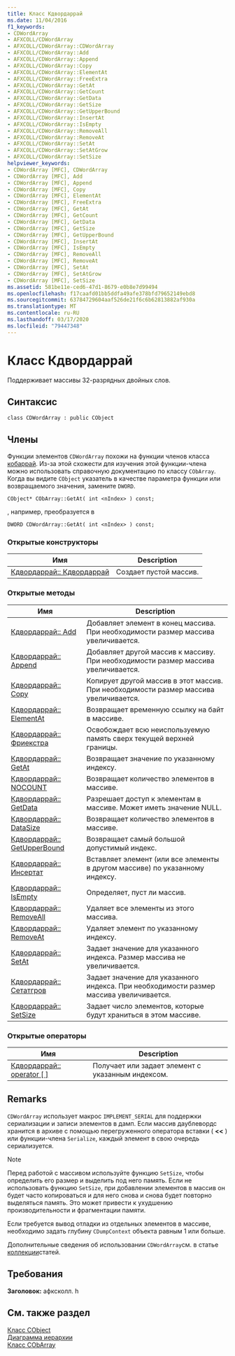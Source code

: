 ```yaml
---
title: Класс Кдвордаррай
ms.date: 11/04/2016
f1_keywords:
- CDWordArray
- AFXCOLL/CDWordArray
- AFXCOLL/CDWordArray::CDWordArray
- AFXCOLL/CDWordArray::Add
- AFXCOLL/CDWordArray::Append
- AFXCOLL/CDWordArray::Copy
- AFXCOLL/CDWordArray::ElementAt
- AFXCOLL/CDWordArray::FreeExtra
- AFXCOLL/CDWordArray::GetAt
- AFXCOLL/CDWordArray::GetCount
- AFXCOLL/CDWordArray::GetData
- AFXCOLL/CDWordArray::GetSize
- AFXCOLL/CDWordArray::GetUpperBound
- AFXCOLL/CDWordArray::InsertAt
- AFXCOLL/CDWordArray::IsEmpty
- AFXCOLL/CDWordArray::RemoveAll
- AFXCOLL/CDWordArray::RemoveAt
- AFXCOLL/CDWordArray::SetAt
- AFXCOLL/CDWordArray::SetAtGrow
- AFXCOLL/CDWordArray::SetSize
helpviewer_keywords:
- CDWordArray [MFC], CDWordArray
- CDWordArray [MFC], Add
- CDWordArray [MFC], Append
- CDWordArray [MFC], Copy
- CDWordArray [MFC], ElementAt
- CDWordArray [MFC], FreeExtra
- CDWordArray [MFC], GetAt
- CDWordArray [MFC], GetCount
- CDWordArray [MFC], GetData
- CDWordArray [MFC], GetSize
- CDWordArray [MFC], GetUpperBound
- CDWordArray [MFC], InsertAt
- CDWordArray [MFC], IsEmpty
- CDWordArray [MFC], RemoveAll
- CDWordArray [MFC], RemoveAt
- CDWordArray [MFC], SetAt
- CDWordArray [MFC], SetAtGrow
- CDWordArray [MFC], SetSize
ms.assetid: 581be11e-ced6-47d1-8679-e0b8e7d99494
ms.openlocfilehash: f17caafd01bb5ddfa49afe378bfd79652149ebd8
ms.sourcegitcommit: 63784729604aaf526de21f6c6b62813882af930a
ms.translationtype: MT
ms.contentlocale: ru-RU
ms.lasthandoff: 03/17/2020
ms.locfileid: "79447348"
---
```

# <a name="cdwordarray-class"></a>Класс Кдвордаррай

Поддерживает массивы 32-разрядных двойных слов.

## <a name="syntax"></a>Синтаксис

```
class CDWordArray : public CObject
```

## <a name="members"></a>Члены

Функции элементов `CDWordArray` похожи на функции членов класса [кобаррай](../../mfc/reference/cobarray-class.md). Из-за этой схожести для изучения этой функции-члена можно использовать справочную документацию по классу `CObArray`. Когда вы видите `CObject` указатель в качестве параметра функции или возвращаемого значения, замените `DWORD`.

`CObject* CObArray::GetAt( int <nIndex> ) const;`

, например, преобразуется в

`DWORD CDWordArray::GetAt( int <nIndex> ) const;`

### <a name="public-constructors"></a>Открытые конструкторы

|Имя|Description|
|----------|-----------------|
|[Кдвордаррай:: Кдвордаррай](../../mfc/reference/cobarray-class.md#cobarray)|Создает пустой массив.|

### <a name="public-methods"></a>Открытые методы

|Имя|Description|
|----------|-----------------|
|[Кдвордаррай:: Add](../../mfc/reference/cobarray-class.md#add)|Добавляет элемент в конец массива. При необходимости размер массива увеличивается.|
|[Кдвордаррай:: Append](../../mfc/reference/cobarray-class.md#append)|Добавляет другой массив к массиву. При необходимости размер массива увеличивается.|
|[Кдвордаррай:: Copy](../../mfc/reference/cobarray-class.md#copy)|Копирует другой массив в этот массив. При необходимости размер массива увеличивается.|
|[Кдвордаррай:: ElementAt](../../mfc/reference/cobarray-class.md#elementat)|Возвращает временную ссылку на байт в массиве.|
|[Кдвордаррай:: Фриекстра](../../mfc/reference/cobarray-class.md#freeextra)|Освобождает всю неиспользуемую память сверх текущей верхней границы.|
|[Кдвордаррай:: GetAt](../../mfc/reference/cobarray-class.md#getat)|Возвращает значение по указанному индексу.|
|[Кдвордаррай:: NOCOUNT](../../mfc/reference/cobarray-class.md#getcount)|Возвращает количество элементов в массиве.|
|[Кдвордаррай:: GetData](../../mfc/reference/cobarray-class.md#getdata)|Разрешает доступ к элементам в массиве. Может иметь значение NULL.|
|[Кдвордаррай:: DataSize](../../mfc/reference/cobarray-class.md#getsize)|Возвращает количество элементов в массиве.|
|[Кдвордаррай:: GetUpperBound](../../mfc/reference/cobarray-class.md#getupperbound)|Возвращает самый большой допустимый индекс.|
|[Кдвордаррай:: Инсертат](../../mfc/reference/cobarray-class.md#insertat)|Вставляет элемент (или все элементы в другом массиве) по указанному индексу.|
|[Кдвордаррай:: IsEmpty](../../mfc/reference/cobarray-class.md#isempty)|Определяет, пуст ли массив.|
|[Кдвордаррай:: RemoveAll](../../mfc/reference/cobarray-class.md#removeall)|Удаляет все элементы из этого массива.|
|[Кдвордаррай:: RemoveAt](../../mfc/reference/cobarray-class.md#removeat)|Удаляет элемент по указанному индексу.|
|[Кдвордаррай:: SetAt](../../mfc/reference/cobarray-class.md#setat)|Задает значение для указанного индекса. Размер массива не увеличивается.|
|[Кдвордаррай:: Сетатгров](../../mfc/reference/cobarray-class.md#setatgrow)|Задает значение для указанного индекса. При необходимости размер массива увеличивается.|
|[Кдвордаррай:: SetSize](../../mfc/reference/cobarray-class.md#setsize)|Задает число элементов, которые будут храниться в этом массиве.|

### <a name="public-operators"></a>Открытые операторы

|Имя|Description|
|----------|-----------------|
|[Кдвордаррай:: operator \[ \]](../../mfc/reference/cobarray-class.md#operator_at)|Получает или задает элемент с указанным индексом.|

## <a name="remarks"></a>Remarks

`CDWordArray` использует макрос `IMPLEMENT_SERIAL` для поддержки сериализации и записи элементов в дамп. Если массив даублевордс хранится в архиве с помощью перегруженного оператора вставки ( **<<** ) или функции-члена `Serialize`, каждый элемент в свою очередь сериализуется.

> [!NOTE]
>  Перед работой с массивом используйте функцию `SetSize`, чтобы определить его размер и выделить под него память. Если не использовать функцию `SetSize`, при добавлении элементов в массив он будет часто копироваться и для него снова и снова будет повторно выделяться память. Это может привести к ухудшению производительности и фрагментации памяти.

Если требуется вывод отладки из отдельных элементов в массиве, необходимо задать глубину `CDumpContext` объекта равным 1 или больше.

Дополнительные сведения об использовании `CDWordArray`см. в статье [коллекции](../../mfc/collections.md)статей.

## <a name="requirements"></a>Требования

**Заголовок:** афксколл. h

## <a name="see-also"></a>См. также раздел

[Класс CObject](../../mfc/reference/cobject-class.md)<br/>
[Диаграмма иерархии](../../mfc/hierarchy-chart.md)<br/>
[Класс CObArray](../../mfc/reference/cobarray-class.md)
